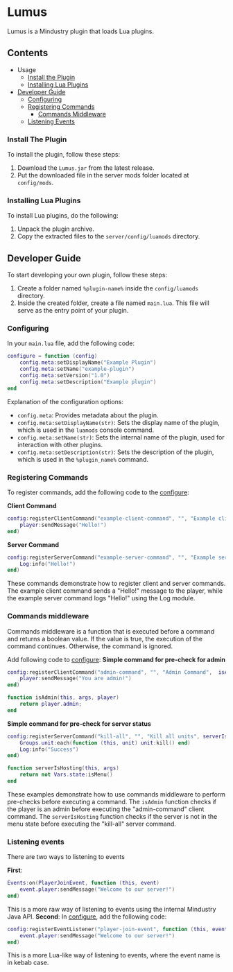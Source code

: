 Lumus
=====

Lumus is a Mindustry plugin that loads Lua plugins.

Contents
--------
*   Usage
	*   [Install the Plugin](#install-the-plugin)
	*   [Installing Lua Plugins](#installing-lua-plugins)
*   [Developer Guide](#developer-guide)
    *   [Configuring](#configuring)
    *   [Registering Commands](#registering-commands)
	    *  [Commands Middleware](#commands-middleware)
    *   [Listening Events](#listening-events)

### Install The Plugin

To install the plugin, follow these steps:

1.  Download the `Lumus.jar` from the latest release.
2.  Put the downloaded file in the server mods folder located at `config/mods`.

### Installing Lua Plugins

To install Lua plugins, do the following:

1.  Unpack the plugin archive.
2.  Copy the extracted files to the `server/config/luamods` directory.

Developer Guide
---------------

To start developing your own plugin, follow these steps:

1.  Create a folder named `%plugin-name%` inside the `config/luamods` directory.
2.  Inside the created folder, create a file named `main.lua`. This file will serve as the entry point of your plugin.

### Configuring

In your `main.lua` file, add the following code:

```lua
configure = function (config)
    config.meta:setDisplayName("Example Plugin")
    config.meta:setName("example-plugin")
    config.meta:setVersion("1.0")
    config.meta:setDescription("Example plugin")
end
```

Explanation of the configuration options:

*   `config.meta`: Provides metadata about the plugin.
*   `config.meta:setDisplayName(str)`: Sets the display name of the plugin, which is used in the `luamods` console command.
*   `config.meta:setName(str)`: Sets the internal name of the plugin, used for interaction with other plugins.
*   `config.meta:setDescription(str)`: Sets the description of the plugin, which is used in the `%plugin_name%` command.

### Registering Commands

To register commands, add the following code to the [configure](#configuring):

**Client Command**

```lua
config:registerClientCommand("example-client-command", "", "Example client command", function (this, args, player)
    player:sendMessage("Hello!")
end)

```

**Server Command**
```lua
config:registerServerCommand("example-server-command", "", "Example server command", function (this, args)
    Log:info("Hello!")
end)
```

These commands demonstrate how to register client and server commands. The example client command sends a "Hello!" message to the player, while the example server command logs "Hello!" using the Log module.

### Commands middleware
Commands middleware is a function that is executed before a command and returns a boolean value. If the value is  true, the execution of the command continues. Otherwise, the command is ignored.

Add following code to [configure](#configuring):
**Simple command for pre-check for admin**
```lua
config:registerClientCommand("admin-command", "", "Admin Command",  isAdmin, function (this, args, player)
	player:sendMessage("You are admin!")
end)

function isAdmin(this, args, player)
	return player.admin;
end
```
**Simple command for pre-check for server status**
```lua
config:registerServerCommand("kill-all", "", "Kill all units", serverIsHosting, function (this, args)
	Groups.unit:each(function (this, unit) unit:kill() end)
	Log:info("Success")
end)

function serverIsHosting(this, args)
	return not Vars.state:isMenu()
end
```
These examples demonstrate how to use commands middleware to perform pre-checks before executing a command. The `isAdmin` function checks if the player is an admin before executing the "admin-command" client command. The `serverIsHosting` function checks if the server is not in the menu state before executing the "kill-all" server command.

### Listening events
There are two ways to listening to events

**First**:
```lua
Events:on(PlayerJoinEvent, function (this, event) 
	event.player:sendMessage("Welcome to our server!")
end)
```
This is a more raw way of listening to events using the internal Mindustry Java API.
**Second**:
In [configure](#configuring), add the following code:
```lua
config:registerEventListener("player-join-event", function (this, event)
	event.player:sendMessage("Welcome to our server!")
end)
```
This is a more Lua-like way of listening to events, where the event name is in kebab case.
